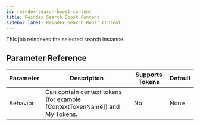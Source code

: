 ```yaml
---
id: reindex-search-boost-content
title: Reindex Search Boost Content
sidebar_label: Reindex Search Boost Content
---
```



This job reindexes the selected search instance.

## Parameter Reference
| Parameter | Description | Supports Tokens | Default |
| -- | -- | -- | -- |
| Behavior | Can contain context tokens (for example [ContextTokenName]) and My Tokens. | No | None |

